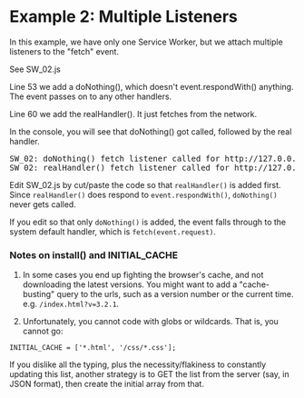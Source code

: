 # Example 2: Multiple Listeners

In this example, we have only one Service Worker, but we attach multiple listeners to the "fetch" event.

See SW_02.js

Line 53 we add a doNothing(), which doesn't event.respondWith() anything.  The event passes on to any other handlers.

Line 60 we add the realHandler().  It just fetches from the network.

In the console, you will see that doNothing() got called, followed by the real handler.

<pre>
SW_02: doNothing() fetch listener called for http://127.0.0.1:8080/...
SW_02: realHandler() fetch listener called for http://127.0.0.1:8080/...
</pre>

Edit SW_02.js by cut/paste the code so that `realHandler()` is added first.  
Since `realHandler()` does respond to `event.respondWith()`, `doNothing()` never gets called.

If you edit so that only `doNothing()` is added, the event falls through to the system default handler, which is `fetch(event.request)`.

### Notes on install() and INITIAL_CACHE

 1. In some cases you end up fighting the browser's cache, and not downloading the latest versions.
 You might want to add a "cache-busting" query to the urls, such as a version number or the current time.  e.g. `/index.html?v=3.2.1`.

 2. Unfortunately, you cannot code with globs or wildcards.  That is, you cannot go:

  `INITIAL_CACHE = ['*.html', '/css/*.css'];`

  If you dislike all the typing, plus the necessity/flakiness to constantly updating this list, another strategy is to
  GET the list from the server (say, in JSON format), then create the initial array from that.

